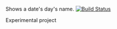 Shows a date's day's name.
[![Build Status](https://travis-ci.org/axidepuy/dates-days-name.svg?branch=master)](https://travis-ci.org/axidepuy/dates-days-name)

Experimental project
